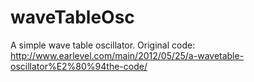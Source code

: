 # waveTableOsc
A simple wave table oscillator. Original code: http://www.earlevel.com/main/2012/05/25/a-wavetable-oscillator%E2%80%94the-code/
